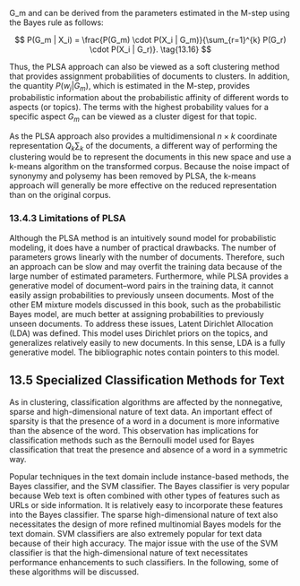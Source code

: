 
G_m and can be derived from the parameters estimated in the M-step using the Bayes rule as follows:

$$
P(G_m | X_i) = \frac{P(G_m) \cdot P(X_i | G_m)}{\sum_{r=1}^{k} P(G_r) \cdot P(X_i | G_r)}. \tag{13.16}
$$

Thus, the PLSA approach can also be viewed as a soft clustering method that provides assignment probabilities of documents to clusters. In addition, the quantity $P(w_j | G_m)$, which is estimated in the M-step, provides probabilistic information about the probabilistic affinity of different words to aspects (or topics). The terms with the highest probability values for a specific aspect $G_m$ can be viewed as a cluster digest for that topic.

As the PLSA approach also provides a multidimensional $n \times k$ coordinate representation $Q_k \sum_k$ of the documents, a different way of performing the clustering would be to represent the documents in this new space and use a k-means algorithm on the transformed corpus. Because the noise impact of synonymy and polysemy has been removed by PLSA, the k-means approach will generally be more effective on the reduced representation than on the original corpus.

### 13.4.3 Limitations of PLSA

Although the PLSA method is an intuitively sound model for probabilistic modeling, it does have a number of practical drawbacks. The number of parameters grows linearly with the number of documents. Therefore, such an approach can be slow and may overfit the training data because of the large number of estimated parameters. Furthermore, while PLSA provides a generative model of document–word pairs in the training data, it cannot easily assign probabilities to previously unseen documents. Most of the other EM mixture models discussed in this book, such as the probabilistic Bayes model, are much better at assigning probabilities to previously unseen documents. To address these issues, Latent Dirichlet Allocation (LDA) was defined. This model uses Dirichlet priors on the topics, and generalizes relatively easily to new documents. In this sense, LDA is a fully generative model. The bibliographic notes contain pointers to this model.

## 13.5 Specialized Classification Methods for Text

As in clustering, classification algorithms are affected by the nonnegative, sparse and high-dimensional nature of text data. An important effect of sparsity is that the presence of a word in a document is more informative than the absence of the word. This observation has implications for classification methods such as the Bernoulli model used for Bayes classification that treat the presence and absence of a word in a symmetric way.

Popular techniques in the text domain include instance-based methods, the Bayes classifier, and the SVM classifier. The Bayes classifier is very popular because Web text is often combined with other types of features such as URLs or side information. It is relatively easy to incorporate these features into the Bayes classifier. The sparse high-dimensional nature of text also necessitates the design of more refined multinomial Bayes models for the text domain. SVM classifiers are also extremely popular for text data because of their high accuracy. The major issue with the use of the SVM classifier is that the high-dimensional nature of text necessitates performance enhancements to such classifiers. In the following, some of these algorithms will be discussed.
